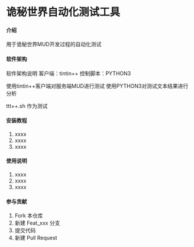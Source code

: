 <!--
 * @Author: Donald Duck tang5722917@163.com
 * @Date: 2023-04-29 13:18:46
 * @LastEditors: Donald Duck tang5722917@163.com
 * @LastEditTime: 2023-04-29 14:02:15
 * @FilePath: /Auto_test_tool/README.md
 * @Description: 
 * Copyright (c) 2023 by Donald Duck email: tang5722917@163.com, All Rights Reserved.
-->
# 诡秘世界自动化测试工具

#### 介绍
用于诡秘世界MUD开发过程的自动化测试

#### 软件架构
软件架构说明
客户端：tintin++
控制脚本：PYTHON3

使用tintin++客户端对服务端MUD进行测试
使用PYTHON3对测试文本结果进行分析

ttt++.sh 作为测试

#### 安装教程

1.  xxxx
2.  xxxx
3.  xxxx

#### 使用说明

1.  xxxx
2.  xxxx
3.  xxxx

#### 参与贡献

1.  Fork 本仓库
2.  新建 Feat_xxx 分支
3.  提交代码
4.  新建 Pull Request
